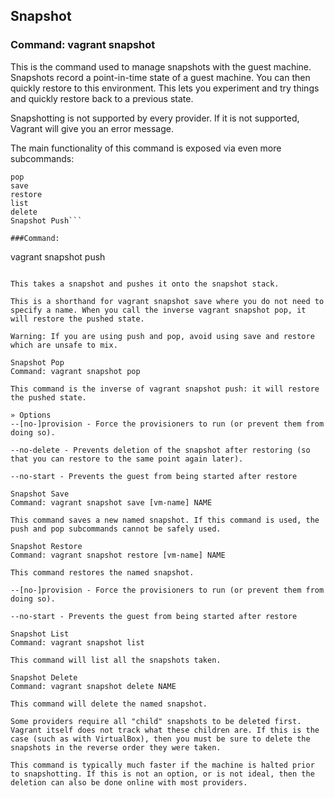 Snapshot
------------

### Command: vagrant snapshot

This is the command used to manage snapshots with the guest machine. Snapshots record a point-in-time state of a guest machine. You can then quickly restore to this environment. This lets you experiment and try things and quickly restore back to a previous state.

Snapshotting is not supported by every provider. If it is not supported, Vagrant will give you an error message.

The main functionality of this command is exposed via even more subcommands:

```push
pop
save
restore
list
delete
Snapshot Push```

###Command: 
```
vagrant snapshot push
```

This takes a snapshot and pushes it onto the snapshot stack.

This is a shorthand for vagrant snapshot save where you do not need to specify a name. When you call the inverse vagrant snapshot pop, it will restore the pushed state.

Warning: If you are using push and pop, avoid using save and restore which are unsafe to mix.

Snapshot Pop
Command: vagrant snapshot pop

This command is the inverse of vagrant snapshot push: it will restore the pushed state.

» Options
--[no-]provision - Force the provisioners to run (or prevent them from doing so).

--no-delete - Prevents deletion of the snapshot after restoring (so that you can restore to the same point again later).

--no-start - Prevents the guest from being started after restore

Snapshot Save
Command: vagrant snapshot save [vm-name] NAME

This command saves a new named snapshot. If this command is used, the push and pop subcommands cannot be safely used.

Snapshot Restore
Command: vagrant snapshot restore [vm-name] NAME

This command restores the named snapshot.

--[no-]provision - Force the provisioners to run (or prevent them from doing so).

--no-start - Prevents the guest from being started after restore

Snapshot List
Command: vagrant snapshot list

This command will list all the snapshots taken.

Snapshot Delete
Command: vagrant snapshot delete NAME

This command will delete the named snapshot.

Some providers require all "child" snapshots to be deleted first. Vagrant itself does not track what these children are. If this is the case (such as with VirtualBox), then you must be sure to delete the snapshots in the reverse order they were taken.

This command is typically much faster if the machine is halted prior to snapshotting. If this is not an option, or is not ideal, then the deletion can also be done online with most providers.

